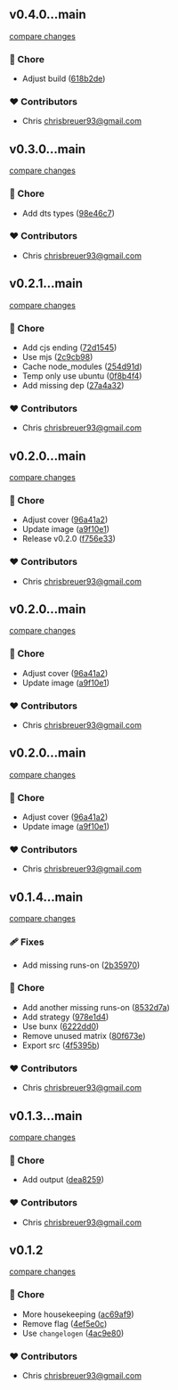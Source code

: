 
## v0.4.0...main

[compare changes](https://github.com/stacksjs/bun-plugin-env/compare/v0.4.0...main)

### 🏡 Chore

- Adjust build ([618b2de](https://github.com/stacksjs/bun-plugin-env/commit/618b2de))

### ❤️ Contributors

- Chris <chrisbreuer93@gmail.com>

## v0.3.0...main

[compare changes](https://github.com/stacksjs/bun-plugin-env/compare/v0.3.0...main)

### 🏡 Chore

- Add dts types ([98e46c7](https://github.com/stacksjs/bun-plugin-env/commit/98e46c7))

### ❤️ Contributors

- Chris <chrisbreuer93@gmail.com>

## v0.2.1...main

[compare changes](https://github.com/stacksjs/bun-plugin-env/compare/v0.2.1...main)

### 🏡 Chore

- Add cjs ending ([72d1545](https://github.com/stacksjs/bun-plugin-env/commit/72d1545))
- Use mjs ([2c9cb98](https://github.com/stacksjs/bun-plugin-env/commit/2c9cb98))
- Cache node_modules ([254d91d](https://github.com/stacksjs/bun-plugin-env/commit/254d91d))
- Temp only use ubuntu ([0f8b4f4](https://github.com/stacksjs/bun-plugin-env/commit/0f8b4f4))
- Add missing dep ([27a4a32](https://github.com/stacksjs/bun-plugin-env/commit/27a4a32))

### ❤️ Contributors

- Chris <chrisbreuer93@gmail.com>

## v0.2.0...main

[compare changes](https://github.com/stacksjs/bun-plugin-env/compare/v0.2.0...main)

### 🏡 Chore

- Adjust cover ([96a41a2](https://github.com/stacksjs/bun-plugin-env/commit/96a41a2))
- Update image ([a9f10e1](https://github.com/stacksjs/bun-plugin-env/commit/a9f10e1))
- Release v0.2.0 ([f756e33](https://github.com/stacksjs/bun-plugin-env/commit/f756e33))

### ❤️ Contributors

- Chris <chrisbreuer93@gmail.com>

## v0.2.0...main

[compare changes](https://github.com/stacksjs/bun-plugin-env/compare/v0.2.0...main)

### 🏡 Chore

- Adjust cover ([96a41a2](https://github.com/stacksjs/bun-plugin-env/commit/96a41a2))
- Update image ([a9f10e1](https://github.com/stacksjs/bun-plugin-env/commit/a9f10e1))

### ❤️ Contributors

- Chris <chrisbreuer93@gmail.com>

## v0.2.0...main

[compare changes](https://github.com/stacksjs/bun-plugin-env/compare/v0.2.0...main)

### 🏡 Chore

- Adjust cover ([96a41a2](https://github.com/stacksjs/bun-plugin-env/commit/96a41a2))
- Update image ([a9f10e1](https://github.com/stacksjs/bun-plugin-env/commit/a9f10e1))

### ❤️ Contributors

- Chris <chrisbreuer93@gmail.com>

## v0.1.4...main

[compare changes](https://github.com/stacksjs/bun-plugin-env/compare/v0.1.4...main)

### 🩹 Fixes

- Add missing runs-on ([2b35970](https://github.com/stacksjs/bun-plugin-env/commit/2b35970))

### 🏡 Chore

- Add another missing runs-on ([8532d7a](https://github.com/stacksjs/bun-plugin-env/commit/8532d7a))
- Add strategy ([978e1d4](https://github.com/stacksjs/bun-plugin-env/commit/978e1d4))
- Use bunx ([6222dd0](https://github.com/stacksjs/bun-plugin-env/commit/6222dd0))
- Remove unused matrix ([80f673e](https://github.com/stacksjs/bun-plugin-env/commit/80f673e))
- Export src ([4f5395b](https://github.com/stacksjs/bun-plugin-env/commit/4f5395b))

### ❤️ Contributors

- Chris <chrisbreuer93@gmail.com>

## v0.1.3...main

[compare changes](https://github.com/stacksjs/bun-plugin-env/compare/v0.1.3...main)

### 🏡 Chore

- Add output ([dea8259](https://github.com/stacksjs/bun-plugin-env/commit/dea8259))

### ❤️ Contributors

- Chris <chrisbreuer93@gmail.com>

## v0.1.2

[compare changes](https://github.com/stacksjs/bun-plugin-env/compare/v0.1.1...v0.1.2)

### 🏡 Chore

- More housekeeping ([ac69af9](https://github.com/stacksjs/bun-plugin-env/commit/ac69af9))
- Remove flag ([4ef5e0c](https://github.com/stacksjs/bun-plugin-env/commit/4ef5e0c))
- Use `changelogen` ([4ac9e80](https://github.com/stacksjs/bun-plugin-env/commit/4ac9e80))

### ❤️ Contributors

- Chris <chrisbreuer93@gmail.com>

